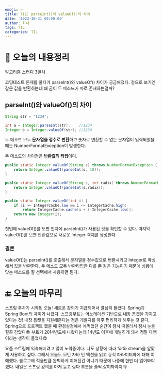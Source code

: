 ```yaml
---
emoji: ✨
title: TIL) parseInt()와 valueOf()의 차이
date: '2023-10-31 00:00:00'
author: 화나
tags: TIL
categories: TIL
---
```


# 📝 오늘의 내용정리
[알고리즘 스터디 3일차](https://github.com/StudySpringAlgorithm/Study_Algorithm_TeamSpring/blob/main/Kim/day3/day3.md)

코딩테스트 문제를 풀다가 parseInt()와 valueOf() 차이가 궁금해졌다. 겉으로 보기엔 같은 값을 반환하는데 왜 굳이 두 메소드가 따로 존재하는걸까?

## parseInt()와 valueOf()의 차이

```java
String str = "1234";

int a = Integer.parseInt(str);    //1234
Integer b = Integer.valueOf(str); //1234
```

두 메소드 모두 **문자열을 정수로 변환**하고 숫자로 변환할 수 없는 문자열이 입력되었을 때는 NumberFormatException이 발생한다.

두 메소드의 차이점은 **반환값의 타입**이다. 

```java
public static Integer valueOf(String s) throws NumberFormatException {
    return Integer.valueOf(parseInt(s, 10));
}

public static Integer valueOf(String s, int radix) throws NumberFormatException {
    return Integer.valueOf(parseInt(s,radix));
}

public static Integer valueOf(int i) {
    if (i >= IntegerCache.low && i <= IntegerCache.high)
        return IntegerCache.cache[i + (-IntegerCache.low)];
    return new Integer(i);
}
```

첫번째 valueOf()를 보면 인자에 parseInt()가 사용된 것을 확인할 수 있다. 마지막 valueOf()를 보면 반환값으로 새로운 Integer 객체를 생성한다. 

### 결론

valueOf()는 parseInt()를 호출해서 문자열을 정수값으로 변환시키고 Integer로 박싱해서 값을 반환한다. 두 메소드 모두 반환타입만 다를 뿐 같은 기능이기 때문에 상황에 맞는 메소드를 잘 선택해서 사용하면 된다.

# 🔚 오늘의 마무리
스프링 주차가 시작된 오늘! 새로운 강의가 지급되어서 열심히 들었다. Spring과 Spring Boot의 차이가 나왔다. 스프링부트는 어노테이션 기반으로 내장 톰캣을 가지고 있다는 것! 내장 톰캣을 지원해준다는 점은 개발자를 아주 편리하게 해주는 것 같다. Spring으로 프로젝트 했을 때 환경설정에서 애먹었던 순간이 잠시 떠올라서 잠시 눈을 질끈 감았다😣 부트가 2014년도에 나왔다는데 14년도 이후에 개발하게 돼서 정말 다행이라는 생각이 들었다😋 

요즘 스트림에 익숙해지려고 많이 노력중이다. 나도 상황에 따라 for와 stream을 알맞게 사용하고 싶다. 그래서 오늘도 모던 자바 인 액션을 읽고 동적 파라미터화에 대해 이해했다. 블로그에 적을만큼 완벽하게 이해된건 아니기 때문에 나중에 한번 더 읽어봐야겠다. 내일은 스프링 강의를 마저 듣고 람다 부분을 슬쩍 살펴봐야지!🙄

```toc

```




